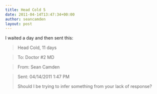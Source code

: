 ```yaml
---
title: Head Cold 5
date: 2011-04-14T13:47:34+00:00
author: seancamden
layout: post
---
```

I waited a day and then sent this:

> Head Cold, 11 days
  
> To: Doctor #2 MD
  
> From: Sean Camden
  
> Sent: 04/14/2011 1:47 PM
> 
> Should I be trying to infer something from your lack of response?